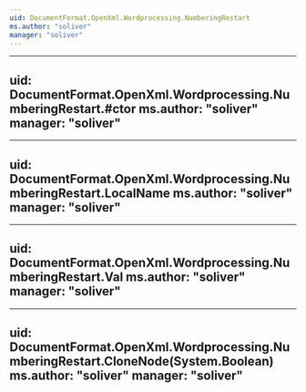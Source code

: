 ```yaml
---
uid: DocumentFormat.OpenXml.Wordprocessing.NumberingRestart
ms.author: "soliver"
manager: "soliver"
---
```


---
uid: DocumentFormat.OpenXml.Wordprocessing.NumberingRestart.#ctor
ms.author: "soliver"
manager: "soliver"
---

---
uid: DocumentFormat.OpenXml.Wordprocessing.NumberingRestart.LocalName
ms.author: "soliver"
manager: "soliver"
---

---
uid: DocumentFormat.OpenXml.Wordprocessing.NumberingRestart.Val
ms.author: "soliver"
manager: "soliver"
---

---
uid: DocumentFormat.OpenXml.Wordprocessing.NumberingRestart.CloneNode(System.Boolean)
ms.author: "soliver"
manager: "soliver"
---
